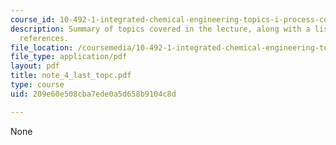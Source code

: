 ```yaml
---
course_id: 10-492-1-integrated-chemical-engineering-topics-i-process-control-by-design-fall-2004
description: Summary of topics covered in the lecture, along with a list of bibliographic
  references.
file_location: /coursemedia/10-492-1-integrated-chemical-engineering-topics-i-process-control-by-design-fall-2004/209e60e508cba7ede0a5d658b9104c8d_note_4_last_topc.pdf
file_type: application/pdf
layout: pdf
title: note_4_last_topc.pdf
type: course
uid: 209e60e508cba7ede0a5d658b9104c8d

---
```

None